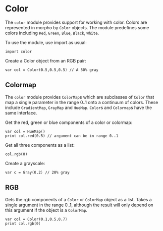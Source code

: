 [comment]: # (Color module help)
[version]: # (0.5)

# Color
[tagcolor]: # (color)

The `color` module provides support for working with color. Colors are represented in morpho by `Color` objects. The module predefines some colors including `Red`, `Green`, `Blue`, `Black`, `White`.

To use the module, use import as usual:

    import color

Create a Color object from an RGB pair:

    var col = Color(0.5,0.5,0.5) // A 50% gray

[showsubtopics]: # (subtopics)

## Colormap
[tagcolormap]: # (colormap)
The `color` module provides `ColorMap`s which are subclasses of `Color` that map a single parameter in the range 0..1 onto a continuum of colors. These include `GradientMap`,  `GrayMap` and `HueMap`. `Color`s and `Colormap`s have the same interface.

Get the red, green or blue components of a color or colormap:

    var col = HueMap()
    print col.red(0.5) // argument can be in range 0..1

Get all three components as a list:

    col.rgb(0)

Create a grayscale:

    var c = Gray(0.2) // 20% gray

## RGB
[tagrgb]: # (rgb)

Gets the rgb components of a `Color` or `ColorMap` object as a list. Takes a single argument in the range 0..1, although the result will only depend on this argument if the object is a `ColorMap`. 

    var col = Color(0.1,0.5,0.7)
    print col.rgb(0)
